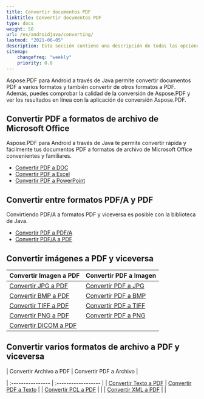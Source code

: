 ```yaml
---
title: Convertir documentos PDF
linktitle: Convertir documentos PDF
type: docs
weight: 50
url: /es/androidjava/converting/
lastmod: "2021-06-05"
description: Esta sección contiene una descripción de todas las opciones posibles para convertir documentos PDF en Android a través de Java utilizando la biblioteca Aspose.PDF.
sitemap:
    changefreq: "weekly"
    priority: 0.8
---
```


Aspose.PDF para Android a través de Java permite convertir documentos PDF a varios formatos y también convertir de otros formatos a PDF. Además, puedes comprobar la calidad de la conversión de Aspose.PDF y ver los resultados en línea con la aplicación de conversión Aspose.PDF.

## Convertir PDF a formatos de archivo de Microsoft Office

Aspose.PDF para Android a través de Java te permite convertir rápida y fácilmente tus documentos PDF a formatos de archivo de Microsoft Office convenientes y familiares.

- [Convertir PDF a DOC](/pdf/es/androidjava/convert-pdf-to-doc/)
- [Convertir PDF a Excel](/pdf/es/androidjava/convert-pdf-to-excel/)
- [Convertir PDF a PowerPoint](/pdf/es/androidjava/convert-pdf-to-powerpoint/)


## Convertir entre formatos PDF/A y PDF

Convirtiendo PDF/A a formatos PDF y viceversa es posible con la biblioteca de Java.

- [Convertir PDF a PDF/A](/pdf/es/androidjava/convert-pdf-file-to-pdfa/)
- [Convertir PDF/A a PDF](/pdf/es/androidjava/convert-pdfa-to-pdf/)

## Convertir imágenes a PDF y viceversa

| Convertir Imagen a PDF | Convertir PDF a Imagen |
| :---------------- | :------------------ |
| [Convertir JPG a PDF](/pdf/es/androidjava/convert-jpg-to-pdf/) | [Convertir PDF a JPG](/pdf/es/androidjava/convert-pdf-to-jpg/) |
| [Convertir BMP a PDF](/pdf/es/androidjava/convert-bmp-to-pdf/) | [Convertir PDF a BMP](/pdf/es/androidjava/convert-pdf-to-bmp/) |
| [Convertir TIFF a PDF](/pdf/es/androidjava/convert-tiff-to-pdf/) | [Convertir PDF a TIFF](/pdf/es/androidjava/convert-pdf-to-tiff/) |
| [Convertir PNG a PDF](/pdf/es/androidjava/convert-png-to-pdf/) | [Convertir PDF a PNG](/pdf/es/androidjava/convert-pdf-to-png/) |
| [Convertir DICOM a PDF](/pdf/es/androidjava/convert-dicom-to-pdf/) | |

## Convertir varios formatos de archivo a PDF y viceversa

| Convertir Archivo a PDF | Convertir PDF a Archivo |

| :---------------- | :------------------ |
| [Convertir Texto a PDF](/pdf/es/androidjava/convert-text-to-pdf/) | [Convertir PDF a Texto](/pdf/es/androidjava/convert-pdf-to-txt/) |
| [Convertir PCL a PDF](/pdf/es/androidjava/convert-pcl-to-pdf/) | |
| [Convertir XML a PDF](/pdf/es/androidjava/convert-xml-to-pdf/) | |